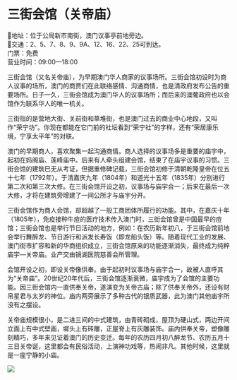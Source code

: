 # 三街会馆（关帝庙）  
📍地址：位于公局新市南街，澳门议事亭前地旁边。  
🚌交通：2、5、7、8、9、9A、12、16、22、25可到达。  
门票：免费  
营业时间：09:00—18:00  

三街会馆（又名关帝庙），为早期澳门华人商家的议事场所。三街会馆初设时为商人议事的场所，澳门的商贾们在此联络感情、沟通商情，也是清政府发布公告的重要场所。日子一久，三街会馆成为澳门华人的议事场所；而后来的澳葡政府也以会馆作为联系华人的唯一机关。  

三街指的是营地大街、关前街和草堆街，也是澳门过去的商业中心地段，又叫作“荣宁坊”。你现在都能在它门前的社坛看到“荣宁社”的字样，还有“荣居康乐境，宁享太平年”的对联。  

澳门的早期商人，喜欢聚集一起沟通商情。商人选择的议事场多是重要的庙宇中，起初在妈阁庙、莲峰庙中。后来有人牵头组建会馆，结束了在庙宇议事的习惯。三街会馆的建筑巳无从考证，但据重修碑记载，三街会馆初修于清朝乾隆皇帝在位五十七年（1792年）。于清嘉庆九年（1804年）和道光十五年（1835年）分别进行第二次和第三次大修。在三街会馆开设之初，议事场与庙宇合一；后来在最后一次大修，才将在建筑旁增建了一间公所才与庙宇分开。  

三街会馆作为商人会馆，却超越了一般工商团体所履行的功能。其中，在嘉庆十年（1805年），免疫接种牛痘的医疗技术传入澳门时，三街会馆曾是中国最早的痘馆；三街会馆也是举行节日活动的地方，例如：在农历新年初八，于三街会馆前地会举行舞醉龙、节日游行和派发长寿饭（即龙船头饭）等。随着现代工业的发展、澳门街市扩容和新的华商组织成立，三街会馆原来的功能逐渐消失，最终成为纯粹庙宇—关帝庙。业产交由镜湖医院慈善会所管理。  

会馆开设之初，即设关帝像供奉。由于起初时议事场与庙宇合一，故被人直呼其为“关帝庙”。20世纪20年代后，三街会馆逐渐衰微，庙宇成为了会馆的主要功能。因三街会馆内一直供奉关帝，遂演变为关帝古庙；除了供奉关帝外，还设有财帛星君与太岁的神位。庙内两旁展示了多种古代的银质武器，此为澳门其他庙宇所没有之摆设。  

关帝庙规模很小，是二进三间的中式建筑，由青砖砌成，屋顶为硬山式，两边开间立面上有中式壁画，墀头上有砖雕，正屋脊上有灰雕装饰。庙内供奉关帝，塑像雕刻精巧，多年来见证着澳门的历史变迁。每年的农历四月初八醉龙节、农历五月十三日关帝诞，这里都会有民俗活动，上演神功戏等，热闹非凡。其他时候，这里就是一座宁静的小庙。  

![](https://raw.gitmirror.com/szqq0512/Pic/main/img/202201212151708.png)  
